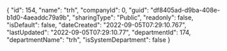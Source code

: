 {
  "id": 154,
  "name": "trh",
  "companyId": 0,
  "guid": "df8405ad-d9ba-408e-b1d0-4aeaddc79a9b",
  "sharingType": "Public",
  "readonly": false,
  "isDefault": false,
  "dateCreated": "2022-09-05T07:29:10.767",
  "lastUpdated": "2022-09-05T07:29:10.77",
  "departmentId": 174,
  "departmentName": "trh",
  "isSystemDepartment": false
}